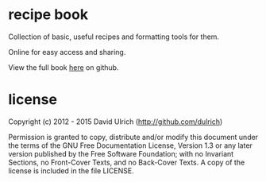 # recipe book

Collection of basic, useful recipes and formatting tools for them.

Online for easy access and sharing.

View the full book [here](build/book.md) on github.


# license

Copyright (c)  2012 - 2015  David Ulrich (http://github.com/dulrich)

Permission is granted to copy, distribute and/or modify this document
under the terms of the GNU Free Documentation License, Version 1.3
or any later version published by the Free Software Foundation;
with no Invariant Sections, no Front-Cover Texts, and no Back-Cover Texts.
A copy of the license is included in the file LICENSE.
